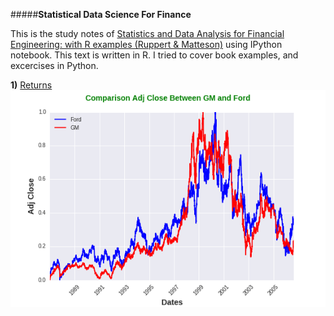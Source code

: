 ﻿#####**Statistical Data Science For Finance**

This is the study notes of [Statistics and Data Analysis for Financial Engineering: with R examples (Ruppert & Matteson)](http://www.amazon.com/gp/product/1493926136/ref=pd_lpo_sbs_dp_ss_1?pf_rd_p=1944687442&pf_rd_s=lpo-top-stripe-1&pf_rd_t=201&pf_rd_i=1461427495&pf_rd_m=ATVPDKIKX0DER&pf_rd_r=198H9KA13REH1NBMJ8C2 "Statistics and Data Analysis for Financial Engineering: with R examples (Ruppert & Matteson)")  using IPython notebook. This text is written in R. I tried to cover book examples, and excercises in Python.


**1)**  [Returns](https://github.com/abhipr1/Statistical-Data-Analysis-for-Finance/tree/master/Returns "Returns")
            ![AdjClose.png](Returns/AdjClose.png "Return")
